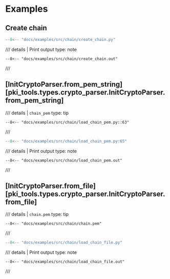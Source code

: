 # Examples

## Create chain
```python
--8<-- "docs/examples/src/chain/create_chain.py"
```

/// details | Print output
    type: note
``` 
--8<-- "docs/examples/src/chain/create_chain.out"
```
///

## [InitCryptoParser.from_pem_string][pki_tools.types.crypto_parser.InitCryptoParser.from_pem_string]

/// details | `chain_pem`
    type: tip
```
--8<-- "docs/examples/src/chain/load_chain_pem.py::63"
```
///

```python
--8<-- "docs/examples/src/chain/load_chain_pem.py:65"
```

/// details | Print output
    type: note
``` 
--8<-- "docs/examples/src/chain/load_chain_pem.out"
```
///

## [InitCryptoParser.from_file][pki_tools.types.crypto_parser.InitCryptoParser.from_file]

/// details | `chain.pem`
    type: tip
``` 
--8<-- "docs/examples/src/chain/chain.pem"
```
///

```python
--8<-- "docs/examples/src/chain/load_chain_file.py"
```

/// details | Print output
    type: note
``` 
--8<-- "docs/examples/src/chain/load_chain_file.out"
```
///

